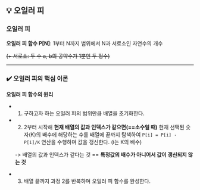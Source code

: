 ## 💡 오일러 피

### 오일러 피
**오일러 피 함수 P[N]**: 1부터 N까지 범위에서 N과 서로소인 자연수의 개수

~~(+ 서로소: 두 수 a, b의 공약수가 1뿐인 두 정수)~~

***

### ✔️ 오일러 피의 핵심 이론

**오일러 피 함수의 원리**
- 1. 구하고자 하는 오일러 피의 범위만큼 배열을 초기화한다.
- 2. 2부터 시작해 **현재 배열의 값과 인덱스가 같으면(==소수일 때)** 현재 선택된 숫자(K)의 배수에 해당하는 수를 배열에 끝까지 탐색하여 `P[i] = P[i] - P[i]/K` 연산을 수행하며 값을 갱신한다. (i는 K의 배수)

  -> 배열의 값과 인덱스가 같다는 것 == **특정값의 배수가 아니어서 값이 갱신되지 않는 것**
  
- 3. 배열 끝까지 과정 2를 반복하며 오일러 피 함수를 완성한다.
